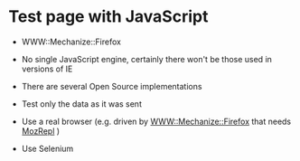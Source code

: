 # Test page with JavaScript

* WWW::Mechanize::Firefox

* No single JavaScript engine, certainly there won't be those used in versions of IE
* There are several Open Source implementations
* Test only the data as it was sent
* Use a real browser (e.g. driven by [WWW::Mechanize::Firefox](https://metacpan.org/pod/WWW::Mechanize::Firefox) that needs [MozRepl](http://wiki.github.com/bard/mozrepl/) )
* Use Selenium



